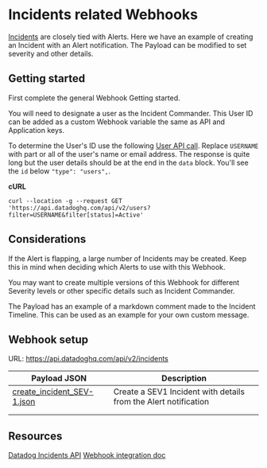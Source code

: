 # Incidents related Webhooks
[Incidents](https://docs.datadoghq.com/monitors/incident_management) are closely tied with Alerts. Here we have an example of creating an Incident with an Alert notification. The Payload can be modified to set severity and other details.

## Getting started
First complete the general Webhook Getting started.

You will need to designate a user as the Incident Commander. This User ID can be added as a custom Webhook variable the same as API and Application keys.

To determine the User's ID use the following [User API call](https://docs.datadoghq.com/api/latest/users/). Replace `USERNAME` with part or all of the user's name or email address. The response is quite long but the user details should be at the end in the `data` block. You'll see the `id` below `"type": "users",`.

**cURL**
```
curl --location -g --request GET 'https://api.datadoghq.com/api/v2/users?filter=USERNAME&filter[status]=Active'
```

## Considerations
If the Alert is flapping, a large number of Incidents may be created. Keep this in mind when deciding which Alerts to use with this Webhook.

You may want to create multiple versions of this Webhook for different Severity levels or other specific details such as Incident Commander.

The Payload has an example of a markdown comment made to the Incident Timeline. This can be used as an example for your own custom message.

## Webhook setup
URL: https://api.datadoghq.com/api/v2/incidents

| Payload JSON               | Description                                                     |
|----------------------------|-----------------------------------------------------------------|
| [create_incident_SEV-1.json](webhooks/Incidents/create_incident_SEV-1.json) | Create a SEV1 Incident with details from the Alert notification |
|                            |                                                                 |
|                            |                                                                 |

## Resources
[Datadog Incidents API](https://docs.datadoghq.com/api/latest/incidents/)
[Webhook integration doc](https://docs.datadoghq.com/integrations/webhooks)